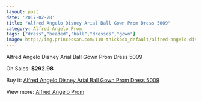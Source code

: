 ```yaml
---
layout: post
date: '2017-02-28'
title: "Alfred Angelo Disney Arial Ball Gown Prom Dress 5009"
category: Alfred Angelo Prom
tags: ["dress","beaded","ball","dresses","gown"]
image: http://img.princessan.com/110-thickbox_default/alfred-angelo-disney-arial-ball-gown-prom-dress-5009.jpg
---
```

Alfred Angelo Disney Arial Ball Gown Prom Dress 5009

On Sales: **$292.98**
<a href="https://www.princessan.com/en/alfred-angelo-prom/66-alfred-angelo-disney-arial-ball-gown-prom-dress-5009.html"><amp-img layout="responsive" width="600" height="600" src="//img.princessan.com/110-thickbox_default/alfred-angelo-disney-arial-ball-gown-prom-dress-5009.jpg" alt="Alfred Angelo Disney Arial Ball Gown Prom Dress 5009 0" /></a>

Buy it: [Alfred Angelo Disney Arial Ball Gown Prom Dress 5009](https://www.princessan.com/en/alfred-angelo-prom/66-alfred-angelo-disney-arial-ball-gown-prom-dress-5009.html "Alfred Angelo Disney Arial Ball Gown Prom Dress 5009")

View more: [Alfred Angelo Prom](https://www.princessan.com/en/2-alfred-angelo-prom "Alfred Angelo Prom")